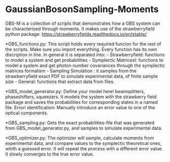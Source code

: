 # GaussianBosonSampling-Moments

GBS-M is a collection of scripts that demonstrates how a GBS system can be characterised through moments.
It makes use of the strawberryfield python package: https://strawberryfields.readthedocs.io/en/stable/  

*GBS_functions.py: This script holds every required funcion for the rest of the scripts. Make sure you 
		  import everything. Every function has its own discription in line. In general it is 
		  separated into: - Strawberryfield: functions to model a system and get probabilities
				  - Symplectic Matricesl: functions to model a system and get photon number
							  covariances through the symplectic matrices formalism
				  - Sampling Simulation : it samples from the strawberryfield exact PDF to
							  simulate experimental data, of finite sample size
				  - General: functions that extract data from files.

*GBS_model_generator.py: Define your model here! beamsplitters, phaseshifters, squeezers. It models the system
 			with the strawberry field package and saves the probabilities for corresponding states
			in a named file. Errori identification: Manually introduce an error value to one of 
			the optical components. 

*GBS_sampling.py: Gets the exact probabilities-file that was generated from GBS_model_generator.py, and samples
		 to simulate experimental data.

*GBS_optimizer.py: The optimizer will sample, calculate moments from experimental data, and compare values
		  to the symplectic theoretical ones, whith a guessed error. It will repeat the process
	          with a different error value. It slowly converges to the true error value.
